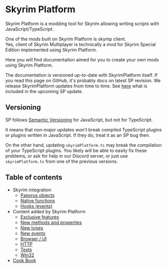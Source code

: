 # Skyrim Platform

Skyrim Platform is a modding tool for Skyrim allowing writing scripts with JavaScript/TypeScript.

One of the mods built on Skyrim Platform is skymp client.\
Yes, client of Skyrim Multiplayer is technically a mod for Skyrim Special Edition implemented using Skyrim Platform.

Here you will find documentaiton aimed for you to create your own mods using Skyrim Platform.

The documentation is versioned up-to-date with SkyrimPlatform itself. If you read this page on GitHub, it's probably docs on latest SP revision. We release SkyrimPlatform updates from time to time. See [here](https://github.com/skyrim-multiplayer/skymp/tree/main/docs/release/dev) what is included in the upcoming SP update.

## Versioning

SP follows [Semantic Versioning](https://semver.org/) for JavaScript, but not for TypeScript.

It means that non-major updates won't break compiled TypeScript plugins or plugins written in JavaScript. If they do, treat it as an SP bug then.

On the other hand, updating `skyrimPlatform.ts` may break the compilation of your TypeScript plugins. You likely will be able to easily fix these problems, or ask for help in our Discord server, or just use `skyrimPlatform.ts` from one of the previous versions.

## Table of contents

- Skyrim integration
  - [Papyrus objects][papyrus]
  - [Native functions][native]
  - [Hooks (events)][events]
- Content added by Skyrim Platform
  - [Exclusive features][features]
  - [New methods and properties][newmethods]
  - [New types][newtypes]
  - [New events][newevents]
  - [Browser / UI][browser]
  - [HTTP][]
  - [Texts][texts]
  - [Win32][win32]
- [Cook Book][cookbook]

[browser]: skyrim_platform/browser.md
[cookbook]: skyrim_platform/cookbook.md
[events]: skyrim_platform/events.md
[features]: skyrim_platform/features.md
[http]: skyrim_platform/http.md
[native]: skyrim_platform/native.md
[newevents]: skyrim_platform/new_events.md
[newmethods]: skyrim_platform/new_methods.md
[newtypes]: skyrim_platform/new_types.md
[papyrus]: skyrim_platform/papyrus.md
[texts]: skyrim_platform/texts.md
[win32]: skyrim_platform/win32.md
